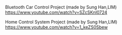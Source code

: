 Bluetooth Car Control Project (made by Sung Han,LIM)
https://www.youtube.com/watch?v=SZcSKnI0724

Home Control System Project (made by Sung Han,LIM)
https://www.youtube.com/watch?v=1_keZS0Sbew
